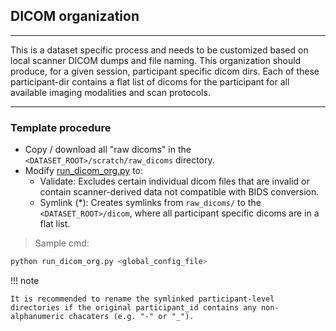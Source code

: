 ## DICOM organization

---

This is a dataset specific process and needs to be customized based on local scanner DICOM dumps and file naming. This organization should produce, for a given session, participant specific dicom dirs. Each of these participant-dir contains a flat list of dicoms for the participant for all available imaging modalities and scan protocols.

---

### Template procedure

- Copy / download all "raw dicoms" in the `<DATASET_ROOT>/scratch/raw_dicoms` directory.
- Modify [run_dicom_org.py](https://github.com/neurodatascience/mr_proc/blob/main/workflow/dicom_org/run_dicom_org.py) to:
    -  Validate: Excludes certain individual dicom files that are invalid or contain scanner-derived data not compatible with BIDS conversion.
    -  Symlink (*): Creates symlinks from `raw_dicoms/` to the `<DATASET_ROOT>/dicom`, where all participant specific dicoms are in a flat list. 

> Sample cmd:
```python
python run_dicom_org.py <global_config_file>
```


!!! note

    It is recommended to rename the symlinked participant-level directories if the original participant_id contains any non-alphanumeric chacaters (e.g. "-" or "_"). 